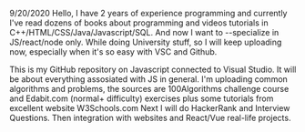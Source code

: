 9/20/2020
Hello, I have 2 years of experience programming and currently I've read dozens of books about programming and videos tutorials in C++/HTML/CSS/Java/Javascript/SQL. And now I want to --specialize in JS/react/node only. While doing University stuff, so I will keep uploading now, especially when it's so easy with VSC and Github.

This is my GitHub repository on Javascript connected to Visual Studio. It will be about everything assosiated with JS in general. I'm uploading common algorithms and problems, the sources are 100Algorithms challenge course and Edabit.com (normal+ difficulty) exercises plus some tutorials from excellent website W3Schools.com 
Next I will do HackerRank and Interview Questions. Then integration with websites and React/Vue real-life projects. 


